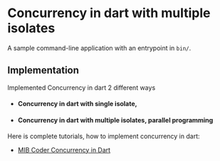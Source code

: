# Concurrency in dart with multiple isolates

A sample command-line application with an entrypoint in `bin/`.

## Implementation

Implemented Concurrency in dart 2 different ways
- #### Concurrency in dart with single isolate,
- #### Concurrency in dart with multiple isolates, parallel programming

Here is complete tutorials, how to implement concurrency in dart:

- [MIB Coder Concurrency in Dart](https://mibcoder.com/concurrency-in-dart/)